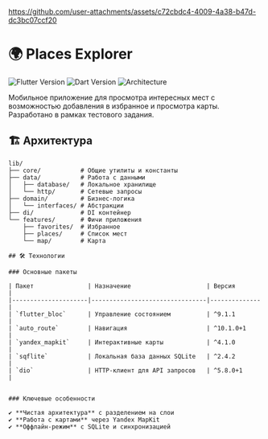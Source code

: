 

https://github.com/user-attachments/assets/c72cbdc4-4009-4a38-b47d-dc3bc07ccf20

# 🌍 Places Explorer

<img src="https://img.shields.io/badge/Flutter-3.13.9-blue?logo=flutter" alt="Flutter Version">
<img src="https://img.shields.io/badge/Dart-3.1.5-blue?logo=dart" alt="Dart Version">
<img src="https://img.shields.io/badge/Architecture-Clean%20Architecture-green" alt="Architecture">

Мобильное приложение для просмотра интересных мест с возможностью добавления в избранное и просмотра карты. Разработано в рамках тестового задания.

## 🏗 Архитектура

```plaintext
lib/
├── core/           # Общие утилиты и константы
├── data/           # Работа с данными
│   ├── database/   # Локальное хранилище
│   └── http/       # Сетевые запросы
├── domain/         # Бизнес-логика
│   └── interfaces/ # Абстракции
├── di/             # DI контейнер
└── features/       # Фичи приложения
    ├── favorites/  # Избранное
    ├── places/     # Список мест
    └── map/        # Карта

## 🛠 Технологии

### Основные пакеты

| Пакет               | Назначение                     | Версия       |
|---------------------|--------------------------------|--------------|
| `flutter_bloc`      | Управление состоянием          | ^9.1.1       |
| `auto_route`        | Навигация                      | ^10.1.0+1    |
| `yandex_mapkit`     | Интерактивные карты            | ^4.1.0       |
| `sqflite`           | Локальная база данных SQLite   | ^2.4.2       |
| `dio`               | HTTP-клиент для API запросов   | ^5.8.0+1     |


### Ключевые особенности

✔ **Чистая архитектура** с разделением на слои  
✔ **Работа с картами** через Yandex MapKit  
✔ **Оффлайн-режим** с SQLite и синхронизацией  
